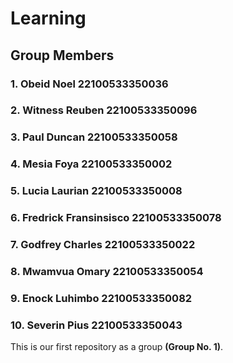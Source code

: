 # Learning

## Group Members

### 1. Obeid Noel                           22100533350036
### 2. Witness Reuben                       22100533350096
### 3. Paul Duncan                          22100533350058
### 4. Mesia Foya                           22100533350002
### 5. Lucia Laurian                        22100533350008
### 6. Fredrick Fransinsisco                22100533350078
### 7. Godfrey Charles                      22100533350022
### 8. Mwamvua Omary                        22100533350054
### 9. Enock Luhimbo                        22100533350082
### 10. Severin Pius                        22100533350043


This is our first repository as a group **(Group No. 1)**.
